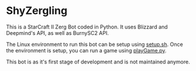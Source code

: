 # ShyZergling

This is a StarCraft II Zerg Bot coded in Python.
It uses Blizzard and Deepmind's API, as well as BurnySC2 API.

The Linux environment to run this bot can be setup using [setup.sh](setup.sh).
Once the environment is setup, you can run a game using [playGame.py](src/playGame.py).

This bot is as it's first stage of development and is not maintained anymore.